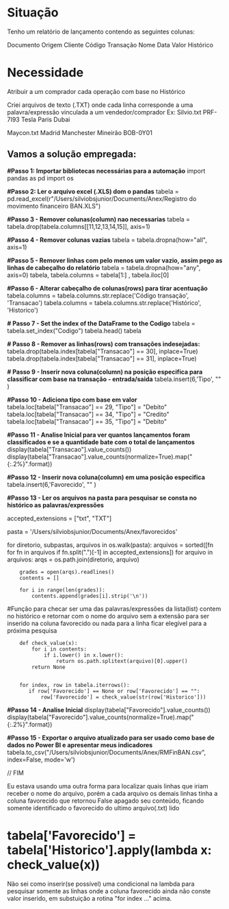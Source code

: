 <h1>Situação </h1>

Tenho um relatório de lançamento contendo as seguintes colunas:

Documento
Origem
Cliente	
Código Transação
Nome
Data
Valor
Histórico

<h1>Necessidade</h1>

Atribuir a um comprador cada operação com base no Histórico	

Criei arquivos de texto (.TXT) onde cada linha corresponde a uma palavra/expressão vinculada a um vendedor/comprador
Ex: Silvio.txt
PRF-7I93
Tesla
Paris
Dubai

Maycon.txt
Madrid
Manchester
Mineirão
BOB-0Y01

<h2>Vamos a solução empregada:</h2>

**#Passo 1: Importar bibliotecas necessárias para a automação**
import pandas as pd
import os

**#Passo 2: Ler o arquivo excel (.XLS) dom o pandas**
tabela = pd.read_excel(r"/Users/silviobsjunior/Documents/Anex/Registro do movimento financeiro BAN.XLS")

**#Passo 3 - Remover colunas(column) nao necessarias**
tabela = tabela.drop(tabela.columns[[11,12,13,14,15]], axis=1)

**#Passo 4 - Remover colunas vazias**
tabela = tabela.dropna(how="all", axis=1)

**#Passo 5 - Remover linhas com pelo menos um valor vazio, assim pego as linhas de cabeçalho do relatório**
tabela = tabela.dropna(how="any", axis=0)
tabela, tabela.columns = tabela[1:] , tabela.iloc[0]

**#Passo 6 - Alterar cabeçalho de colunas(rows) para tirar acentuação**
tabela.columns = tabela.columns.str.replace('Código transação', 'Transacao')
tabela.columns = tabela.columns.str.replace('Histórico', 'Historico')

**# Passo 7 - Set the index of the DataFrame to the Codigo**
tabela = tabela.set_index("Codigo")
tabela.head()
tabela

**# Passo 8 - Remover as linhas(rows) com transações indesejadas:**
tabela.drop(tabela.index[tabela["Transacao"] == 30], inplace=True)
tabela.drop(tabela.index[tabela["Transacao"] == 31], inplace=True)

**# Passo 9 - Inserir nova coluna(column) na posição especifica para classificar com base na transação - entrada/saida**
tabela.insert(6,'Tipo', "" )

**#Passo 10  - Adiciona tipo com base em valor**
tabela.loc[tabela["Transacao"] == 29, "Tipo"] = "Debito"
tabela.loc[tabela["Transacao"] == 34, "Tipo"] = "Credito"
tabela.loc[tabela["Transacao"] == 35, "Tipo"] = "Debito"

**#Passo 11 - Analise Inicial para ver quantos lançamentos foram classificados e se a quantidade bate com o total de lançamentos**
display(tabela["Transacao"].value_counts())
display(tabela["Transacao"].value_counts(normalize=True).map("{:.2%}".format))

**#Passo 12 -  Inserir nova coluna(column) em uma posição especifica**
tabela.insert(6,'Favorecido', "" )


**#Passo 13 - Ler os arquivos na pasta para pesquisar se consta no histórico as palavras/expressões**

accepted_extensions = ["txt", "TXT"]

pasta = '/Users/silviobsjunior/Documents/Anex/favorecidos'

for diretorio, subpastas, arquivos in os.walk(pasta):
   arquivos = sorted([fn for fn in arquivos if fn.split(".")[-1] in accepted_extensions])
    for arquivo in arquivos:
       arqs = os.path.join(diretorio, arquivo)

        grades = open(arqs).readlines()
        contents = []

        for i in range(len(grades)):
            contents.append(grades[i].strip('\n'))

#Função para checar ser uma das palavras/expressões da lista(list) contem no histórico e retornar com o nome do arquivo sem a extensão para ser inserido na coluna favorecido ou nada para a linha ficar elegível para a próxima pesquisa

        def check_value(x):
            for i in contents:
                if i.lower() in x.lower():
                    return os.path.splitext(arquivo)[0].upper()
            return None

        
        for index, row in tabela.iterrows():
           if row['Favorecido'] == None or row['Favorecido'] == "":
               row['Favorecido'] = check_value(str(row['Historico'])) 
        


**#Passo 14 - Analise Inicial**
display(tabela["Favorecido"].value_counts())
display(tabela["Favorecido"].value_counts(normalize=True).map("{:.2%}".format))

**#Passo 15 - Exportar o arquivo atualizado para ser usado como base de dados no Power BI e apresentar meus indicadores**
tabela.to_csv("/Users/silviobsjunior/Documents/Anex/RMFinBAN.csv", index=False, mode='w')


// FIM

Eu estava usando uma outra forma para localizar quais linhas que iriam receber o nome do arquivo, porém a cada arquivo os demais linhas tinha a coluna favorecido que retornou False apagado seu conteúdo, ficando somente identificado o favorecido do ultimo arquivo(.txt) lido

#         tabela['Favorecido'] = tabela['Historico'].apply(lambda x: check_value(x))
Não sei como inserir(se possível) uma condicional na lambda para pesquisar somente as linhas onde a coluna favorecido ainda não conste valor inserido, em substuição a rotina "for index ..." acima.
